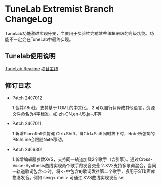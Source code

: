 # TuneLab Extremist Branch ChangeLog

TuneLab功能激进实现分支，主要用于实验性完成某些编辑器级的高级功能。功能不一定会在TuneLab中最终实现。

## Tunelab使用说明

[TuneLab Readme](https://github.com/LiuYunPlayer/TuneLab/blob/master/README.md)
[项目主线](https://github.com/LiuYunPlayer/TuneLab)

## 修订日志
- Patch 2407012

  1.合并i18n线，支持基于TOML的中文化。
  2.可以自行翻译成其他语言，资源文件命名为4字标准。如 zh-CN,en-US,ja-JP等

- Patch 2407011

  1.新增PianoRoll快捷键 Ctrl+Shift。当Ctrl+Shift同时按下时，Note所包含的PitchLine会跟随Note移动。

- Patch 2406301

  1.新增编辑器参数XVS，支持同一轨道加载2个歌手（含引擎）。通过Cross-Voice-Synthesis曲线实现两个歌手的发音交叠
  2.XVS支持多歌词混合，当同一轨道歌词包含<>时，将<>中包含的歌词发往第二个歌手，多用于STD声库拼凑发音。例如 seng< mei > 可通过 XVS曲线实现发音 sei
